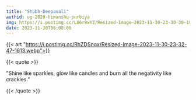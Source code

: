 ```yaml
---
title: "Shubh-Deepavali"
authid: ug-2020-himanshu-purbiya
img: https://i.postimg.cc/L86r9wYZ/Resized-Image-2023-11-30-23-30-30-1985.webp
date: 2023-11-30T06:00:00
---
```


{{< art "https://i.postimg.cc/RhZDSnqx/Resized-Image-2023-11-30-23-32-47-1613.webp">}}

{{< quote >}}

"Shine like sparkles, glow like candles and burn all the negativity like crackles.”

{{< /quote >}}
